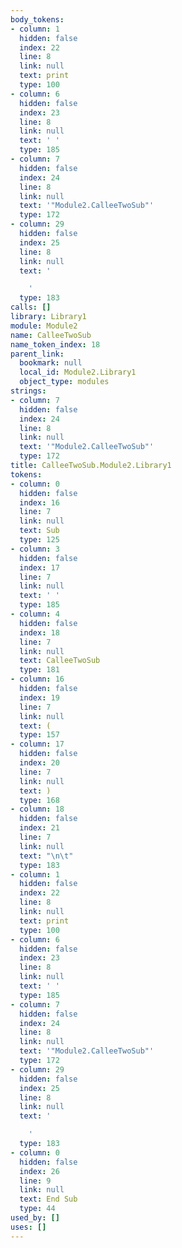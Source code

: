 ```yaml
---
body_tokens:
- column: 1
  hidden: false
  index: 22
  line: 8
  link: null
  text: print
  type: 100
- column: 6
  hidden: false
  index: 23
  line: 8
  link: null
  text: ' '
  type: 185
- column: 7
  hidden: false
  index: 24
  line: 8
  link: null
  text: '"Module2.CalleeTwoSub"'
  type: 172
- column: 29
  hidden: false
  index: 25
  line: 8
  link: null
  text: '

    '
  type: 183
calls: []
library: Library1
module: Module2
name: CalleeTwoSub
name_token_index: 18
parent_link:
  bookmark: null
  local_id: Module2.Library1
  object_type: modules
strings:
- column: 7
  hidden: false
  index: 24
  line: 8
  link: null
  text: '"Module2.CalleeTwoSub"'
  type: 172
title: CalleeTwoSub.Module2.Library1
tokens:
- column: 0
  hidden: false
  index: 16
  line: 7
  link: null
  text: Sub
  type: 125
- column: 3
  hidden: false
  index: 17
  line: 7
  link: null
  text: ' '
  type: 185
- column: 4
  hidden: false
  index: 18
  line: 7
  link: null
  text: CalleeTwoSub
  type: 181
- column: 16
  hidden: false
  index: 19
  line: 7
  link: null
  text: (
  type: 157
- column: 17
  hidden: false
  index: 20
  line: 7
  link: null
  text: )
  type: 168
- column: 18
  hidden: false
  index: 21
  line: 7
  link: null
  text: "\n\t"
  type: 183
- column: 1
  hidden: false
  index: 22
  line: 8
  link: null
  text: print
  type: 100
- column: 6
  hidden: false
  index: 23
  line: 8
  link: null
  text: ' '
  type: 185
- column: 7
  hidden: false
  index: 24
  line: 8
  link: null
  text: '"Module2.CalleeTwoSub"'
  type: 172
- column: 29
  hidden: false
  index: 25
  line: 8
  link: null
  text: '

    '
  type: 183
- column: 0
  hidden: false
  index: 26
  line: 9
  link: null
  text: End Sub
  type: 44
used_by: []
uses: []
---
```

